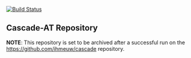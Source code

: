 [![Build Status](https://travis-ci.com/mbannick/cascade-at.svg?branch=master)](https://travis-ci.com/mbannick/cascade-at)
## Cascade-AT Repository

**NOTE**: This repository is set to be archived after a successful run on the https://github.com/ihmeuw/cascade repository.
